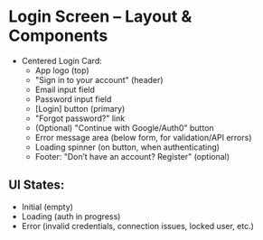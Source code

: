 # Login Screen – Layout & Components

- Centered Login Card:
    - App logo (top)
    - "Sign in to your account" (header)
    - Email input field
    - Password input field
    - [Login] button (primary)
    - "Forgot password?" link
    - (Optional) "Continue with Google/Auth0" button
    - Error message area (below form, for validation/API errors)
    - Loading spinner (on button, when authenticating)
    - Footer: "Don’t have an account? Register" (optional)

## UI States:
- Initial (empty)
- Loading (auth in progress)
- Error (invalid credentials, connection issues, locked user, etc.)
